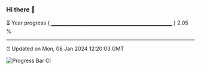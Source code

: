 ### Hi there 👋

⏳ Year progress { ▁▁▁▁▁▁▁▁▁▁▁▁▁▁▁▁▁▁▁▁▁▁▁▁▁▁▁▁▁▁ } 2.05 %

---

⏰ Updated on Mon, 08 Jan 2024 12:20:03 GMT

![Progress Bar CI](https://github.com/liununu/liununu/workflows/Progress%20Bar%20CI/badge.svg)
